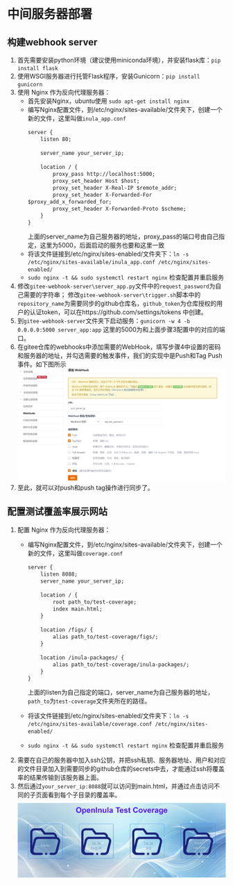 # 中间服务器部署
## 构建webhook server
1. 首先需要安装python环境（建议使用miniconda环境），并安装flask库：`pip install flask`  
2. 使用WSGI服务器进行托管Flask程序，安装Gunicorn：`pip install gunicorn`  
3. 使用 Nginx 作为反向代理服务器：
    - 首先安装Nginx，ubuntu使用 `sudo apt-get install nginx`  
    - 编写Nginx配置文件，到/etc/nginx/sites-available/文件夹下，创建一个新的文件，这里叫做`inula_app.conf`
        ```
        server {
            listen 80;

            server_name your_server_ip;

            location / {
                proxy_pass http://localhost:5000; 
                proxy_set_header Host $host;
                proxy_set_header X-Real-IP $remote_addr;
                proxy_set_header X-Forwarded-For $proxy_add_x_forwarded_for;
                proxy_set_header X-Forwarded-Proto $scheme;
            }
        }
        ```
        上面的server_name为自己服务器的地址，proxy_pass的端口号由自己指定，这里为5000，后面启动的服务也要和这里一致
    - 将该文件链接到/etc/nginx/sites-enabled/文件夹下：`ln -s /etc/nginx/sites-available/inula_app.conf /etc/nginx/sites-enabled/`
    - `sudo nginx -t && sudo systemctl restart nginx` 检查配置并重启服务
4.  修改`gitee-webhook-server\server_app.py`文件中的`request_password`为自己需要的字符串；
    修改`gitee-webhook-server\trigger.sh`脚本中的`repository_name`为需要同步的github仓库名，`github_token`为仓库授权的用户的认证token，可以在https://github.com/settings/tokens 中创建。
5.  到`gitee-webhook-server`文件夹下启动服务：`gunicorn -w 4 -b 0.0.0.0:5000 server_app:app` 这里的5000为和上面步骤3配置中的对应的端口。
6.  在gitee仓库的webhooks中添加需要的WebHook，填写步骤4中设置的密码和服务器的地址，并勾选需要的触发事件，我们的实现中是Push和Tag Push事件。如下图所示
    ![gitee Webhook](imgs/gitee_webhook_setting.png)
7.  至此，就可以对push和push tag操作进行同步了。

## 配置测试覆盖率展示网站
1. 配置 Nginx 作为反向代理服务器：
    - 编写Nginx配置文件，到/etc/nginx/sites-available/文件夹下，创建一个新的文件，这里叫做`coverage.conf`
        ```
        server {
            listen 8088;
            server_name your_server_ip;

            location / {
                root path_to/test-coverage;
                index main.html;
            }

            location /figs/ {
                alias path_to/test-coverage/figs/;
            }

            location /inula-packages/ {
                alias path_to/test-coverage/inula-packages/;
            }
        }
        ```
        上面的listen为自己指定的端口，server_name为自己服务器的地址，`path_to`为`test-coverage`文件夹所在的路径。

    - 将该文件链接到/etc/nginx/sites-enabled/文件夹下：`ln -s /etc/nginx/sites-available/coverage.conf /etc/nginx/sites-enabled/`
    - `sudo nginx -t && sudo systemctl restart nginx` 检查配置并重启服务
2. 需要在自己的服务器中加入ssh公钥，并把ssh私钥、服务器地址、用户和对应的文件目录加入到需要同步的github仓库的secrets中去，才能通过ssh将覆盖率的结果传输到该服务器上面。
3. 然后通过`your_server_ip:8088`就可以访问到main.html，并通过点击访问不同的子页面看到每个子目录的覆盖率。
    ![Coverage page](imgs/coverage_page.png)
